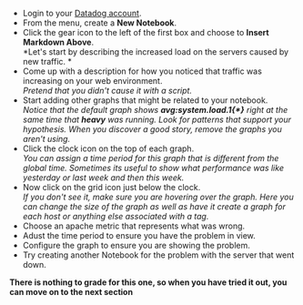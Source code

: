 * Login to your <a href="https://app.datadoghq.com" target="_datadog">Datadog account</a>.
* From the menu, create a **New Notebook**.
* Click the gear icon to the left of the first box and choose to **Insert Markdown Above**.<br>
  *Let's start by describing the increased load on the servers caused by new traffic. *
* Come up with a description for how you noticed that traffic was increasing on your web environment.<br>
  *Pretend that you didn't cause it with a script.*
* Start adding other graphs that might be related to your notebook.<br>
  *Notice that the default graph shows <strong>avg:system.load.1{&ast;}</strong> right at the same time that **heavy** was running.  Look for patterns that support your hypothesis. When you discover a good story, remove the graphs you aren't using.*
* Click the clock icon on the top of each graph. <br>
  *You can assign a time period for this graph that is different from the global time. Sometimes its useful to show what performance was like yesterday or last week and then this week.*
* Now click on the grid icon just below the clock. <br>
  *If you don't see it, make sure you are hovering over the graph. Here you can change the size of the graph as well as have it create a graph for each host or anything else associated with a tag.*
* Choose an apache metric that represents what was wrong. 
* Adust the time period to ensure you have the problem in view. 
* Configure the graph to ensure you are showing the problem.
* Try creating another Notebook for the problem with the server that went down.

**There is nothing to grade for this one, so when you have tried it out, you can move on to the next section**